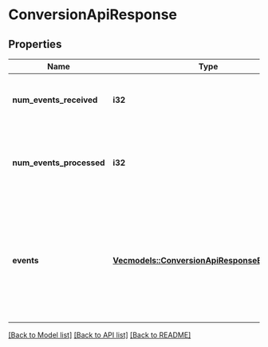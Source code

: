 # ConversionApiResponse

## Properties
Name | Type | Description | Notes
------------ | ------------- | ------------- | -------------
**num_events_received** | **i32** | Total number of events received in the request. | 
**num_events_processed** | **i32** | Number of events that were successfully processed from the events. | 
**events** | [**Vec<models::ConversionApiResponseEventsInner>**](ConversionApiResponse_events_inner.md) | Specific messages for each event received. The order will match the order in which the events were received in the request. | 

[[Back to Model list]](../README.md#documentation-for-models) [[Back to API list]](../README.md#documentation-for-api-endpoints) [[Back to README]](../README.md)


